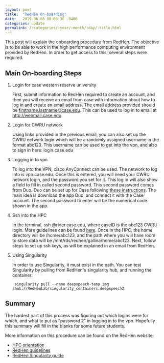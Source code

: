 ```yaml
---
layout: post
title:  "RedHen On-boarding"
date:   2019-06-08 00:00:30 -0400
categories: update
permalink: /:categories/:year/:month/:day/:title.html
---
```


This post will explain the onboarding procedure from RedHen. The objective is to
be able to work in the high performance computing environment provided by
RedHen. In order to get access to this, several steps were required.

## Main On-boarding Steps

1. Login for case western reserve university

    First, submit information to RedHen required to create an account, and then
    you will receive an email from case with information about how to log in
    and create an email address. The email address provided should be
    firstname.lastname@case.edu. This can be used to log in to email at
    http://webmail.case.edu.

2. Login for CWRU network

    Using links provided in the previous email, you can also set up the CWRU network
    login which will be a randomly assigned username in the format abc123. This
    username can be used to get into the vpn, and also to sign in here: login.case.edu

3. Logging in to vpn

    To log into the VPN, cisco AnyConnect can be used. The network to log into is
    vpn.case.edu. Once this is entered, you will need your CWRU network login,
    and the password you set for it. This log in will also show a field to fill
    in called second password. This second password comes from Duo.
    Duo can be set up for Case following [these instructions](https://case.edu/utech/departments/information-security/duo-security-two-factor-authentication). The main idea is
    download the app Duo, and connect it with the Case account. The second
    password to enter will be the numerical code shown in the app.

4. Ssh into the HPC

    In the terminal, ssh <caseID>@rider.case.edu, where caseID is the abc123 CWRU
    login. More guidelines can be found [here](https://sites.google.com/a/case.edu/hpcc/).
    Once in the HPC, the home directory will be /home/abc123, and the path
    where you will have room to store data will be /mnt/rds/redhen/gallina/home/abc123.
    Next, follow steps to set up ssh keys, as will be explained in an email from RedHen.

5. Using Singularity

    In order to use Singularity, it must exist in the path. You can test Singularity
    by pulling from RedHen's singularity hub, and running the container:


        singularity pull --name deepspeech-temp.img shub://RedHenLab/singularity_containers:deepspeech2


## Summary

The hardest part of this process was figuring out which logins were for which,
and what to put as "password 2" in logging in to the vpn. Hopefully this summary
will fill in the blanks for some future students.

More information on this procedure can be found on the RedHen website:

- [HPC orientation](https://sites.google.com/case.edu/techne-public-site/cwru-hpc-orientation)
- [RedHen guidelines](https://sites.google.com/site/distributedlittleredhen/home/what-kind-of-red-hen-are-you/red-hen-developers)
- [RedHen Singularity guide](https://sites.google.com/site/distributedlittleredhen/home/tutorials-and-educational-resources/using-singularity-to-create-portable-applications)

